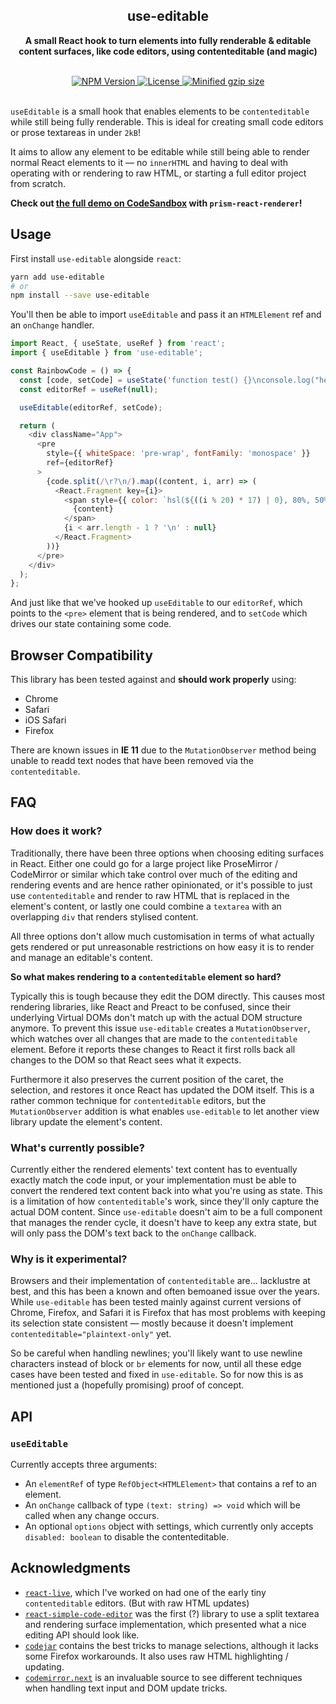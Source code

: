 <div align="center">
  <h2 align="center">use-editable</h2>
  <p align="center"><strong>A small React hook to turn elements into fully renderable & editable content surfaces, like code editors, using contenteditable (and magic)</strong></p>
  <br />
  <a href="https://npmjs.com/package/use-editable">
    <img alt="NPM Version" src="https://img.shields.io/npm/v/use-editable.svg" />
  </a>
  <a href="https://npmjs.com/package/use-editable">
    <img alt="License" src="https://img.shields.io/npm/l/use-editable.svg" />
  </a>
  <a href="https://bundlephobia.com/result?p=use-editable">
    <img alt="Minified gzip size" src="https://img.shields.io/bundlephobia/minzip/use-editable.svg?label=gzip%20size" />
  </a>
  <br />
  <br />
</div>

`useEditable` is a small hook that enables elements to be `contenteditable` while still being fully renderable.
This is ideal for creating small code editors or prose textareas in under `2kB`!

It aims to allow any element to be editable while still being able to render normal React elements to it — no `innerHTML` and having to deal with operating with or rendering to raw HTML, or starting a full editor project from scratch.

**Check out [the full demo on CodeSandbox](https://codesandbox.io/s/use-editable-0l9kc) with `prism-react-renderer`!**

## Usage

First install `use-editable` alongside `react`:

```sh
yarn add use-editable
# or
npm install --save use-editable
```

You'll then be able to import `useEditable` and pass it an `HTMLElement` ref and an `onChange` handler.

```js
import React, { useState, useRef } from 'react';
import { useEditable } from 'use-editable';

const RainbowCode = () => {
  const [code, setCode] = useState('function test() {}\nconsole.log("hello");');
  const editorRef = useRef(null);

  useEditable(editorRef, setCode);

  return (
    <div className="App">
      <pre
        style={{ whiteSpace: 'pre-wrap', fontFamily: 'monospace' }}
        ref={editorRef}
      >
        {code.split(/\r?\n/).map((content, i, arr) => (
          <React.Fragment key={i}>
            <span style={{ color: `hsl(${((i % 20) * 17) | 0}, 80%, 50%)` }}>
              {content}
            </span>
            {i < arr.length - 1 ? '\n' : null}
          </React.Fragment>
        ))}
      </pre>
    </div>
  );
};
```

And just like that we've hooked up `useEditable` to our `editorRef`, which points to the `<pre>`
element that is being rendered, and to `setCode` which drives our state containing some code.

## Browser Compatibility

This library has been tested against and **should work properly** using:

- Chrome
- Safari
- iOS Safari
- Firefox

There are known issues in **IE 11** due to the `MutationObserver` method being unable to
readd text nodes that have been removed via the `contenteditable`.

## FAQ

### How does it work?

Traditionally, there have been three options when choosing editing surfaces in React. Either one
could go for a large project like ProseMirror / CodeMirror or similar which take control over much
of the editing and rendering events and are hence rather opinionated, or it's possible to just
use `contenteditable` and render to raw HTML that is replaced in the element's content, or lastly one
could combine a `textarea` with an overlapping `div` that renders stylised content.

All three options don't allow much customisation in terms of what actually gets rendered or put
unreasonable restrictions on how easy it is to render and manage an editable's content.

**So what makes rendering to a `contenteditable` element so hard?**

Typically this is tough because they edit the DOM directly. This causes most rendering libraries, like
React and Preact to be confused, since their underlying Virtual DOMs don't match up with the actual
DOM structure anymore. To prevent this issue `use-editable` creates a `MutationObserver`, which watches
over all changes that are made to the `contenteditable` element. Before it reports these changes to
React it first rolls back all changes to the DOM so that React sees what it expects.

Furthermore it also preserves the current position of the caret, the selection, and restores it once
React has updated the DOM itself. This is a rather common technique for `contenteditable` editors, but
the `MutationObserver` addition is what enables `use-editable` to let another view library update the element's
content.

### What's currently possible?

Currently either the rendered elements' text content has to eventually exactly match the code input,
or your implementation must be able to convert the rendered text content back into what you're using
as state. This is a limitation of how `contenteditable`'s work, since they'll only capture the actual
DOM content. Since `use-editable` doesn't aim to be a full component that manages the render cycle, it
doesn't have to keep any extra state, but will only pass the DOM's text back to the `onChange` callback.

### Why is it experimental?

Browsers and their implementation of `contenteditable` are... lacklustre at best, and this has been
a known and often bemoaned issue over the years. While `use-editable` has been tested mainly against
current versions of Chrome, Firefox, and Safari it is Firefox that has most problems with keeping
its selection state consistent — mostly because it doesn't implement `contenteditable="plaintext-only"`
yet.

So be careful when handling newlines; you'll likely want to use newline characters instead of block
or `br` elements for now, until all these edge cases have been tested and fixed in `use-editable`. So for
now this is as mentioned just a (hopefully promising) proof of concept.

## API

### `useEditable`

Currently accepts three arguments:

- An `elementRef` of type `RefObject<HTMLElement>` that contains a ref to an element.
- An `onChange` callback of type `(text: string) => void` which will be called when any change occurs.
- An optional `options` object with settings, which currently only accepts `disabled: boolean` to disable the contenteditable.

## Acknowledgments

- [`react-live`](https://github.com/FormidableLabs/react-live/blob/v1.12.0/src/components/Editor/index.js), which I've worked on
  had one of the early tiny `contenteditable` editors. (But with raw HTML updates)
- [`react-simple-code-editor`](https://github.com/satya164/react-simple-code-editor) was the first (?) library to use a split textarea
  and rendering surface implementation, which presented what a nice editing API should look like.
- [`codejar`](https://github.com/antonmedv/codejar) contains the best tricks to manage selections, although it lacks some
  Firefox workarounds. It also uses raw HTML highlighting / updating.
- [`codemirror.next`](https://github.com/codemirror/codemirror.next) is an invaluable source to see different techniques when
  handling text input and DOM update tricks.
